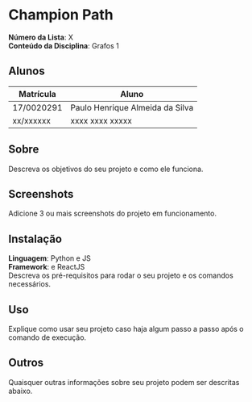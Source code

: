 # Champion Path

**Número da Lista**: X<br>
**Conteúdo da Disciplina**: Grafos 1<br>

## Alunos
|Matrícula | Aluno |
| -- | -- |
| 17/0020291  |  Paulo Henrique Almeida da Silva |
| xx/xxxxxx  |  xxxx xxxx xxxxx |

## Sobre 
Descreva os objetivos do seu projeto e como ele funciona. 

## Screenshots
Adicione 3 ou mais screenshots do projeto em funcionamento.

## Instalação 
**Linguagem**: Python e JS<br>
**Framework**: e ReactJS<br>
Descreva os pré-requisitos para rodar o seu projeto e os comandos necessários.

## Uso 
Explique como usar seu projeto caso haja algum passo a passo após o comando de execução.

## Outros 
Quaisquer outras informações sobre seu projeto podem ser descritas abaixo.





